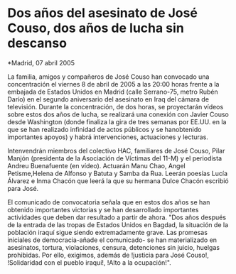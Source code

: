 # Dos años del asesinato de José Couso, dos años de lucha sin descanso

*Madrid, 07 abril 2005

La familia, amigos y compañeros de José Couso han convocado una concentración el viernes 8 de abril de 2005 a las 20:00 horas frente a la embajada de Estados Unidos en Madrid (calle Serrano-75, metro Rubén Darío) en el segundo aniversario del asesinato en Iraq del cámara de televisión. Durante la concentración, de dos horas, se proyectarán vídeos sobre estos dos años de lucha, se realizará una conexión con Javier Couso desde Washington (donde finaliza la gira de tres semanas por EE.UU. en la que se han realizado infinidad de actos públicos y se hanobtenido importantes apoyos) y habrá intervenciones, actuaciones y lecturas.

Intenvendrán miembros del colectivo HAC, familiares de José Couso, Pilar Manjón (presidenta de la Asociación de Víctimas del 11-M) y el periodista Andreu Buenafuente (en vídeo). Actuarán Manu Chao, Angel Petisme,Helena de Alfonso y Batuta y Samba da Rua. Leerán poesías Lucía Álvarez e Inma Chacón que leerá la que su hermana Dulce Chacón escribió para José.

El comunicado de convocatoria señala que en estos dos años se han obtenido importantes victorias y se han desarrollado importantes actividades que deben dar resultado a partir de ahora. "Dos años después de la entrada de las tropas de Estados Unidos en Bagdad, la situación de la población iraquí sigue siendo extremadamente grave. Las promesas iniciales de democracia-añade el comunicado- se han materializado en asesinatos, tortura, violaciones, censura, detenciones sin juicio, huelgas prohibidas. Por ello, exigimos, además de !justicia para José Couso!, !Solidaridad con el pueblo iraquí!, !Alto a la ocupación!".
